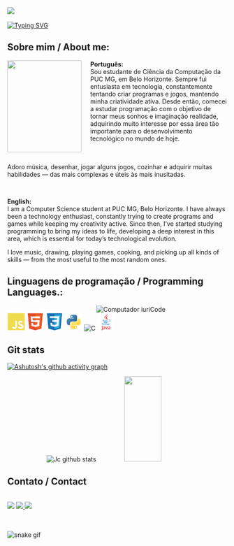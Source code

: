  <img src="https://capsule-render.vercel.app/api?type=waving&color=gradient&height=120&section=header"/>


<p ">
   
  <a href="https://git.io/typing-svg"><img src="https://readme-typing-svg.herokuapp.com/?color=gradient&size=32&center=true&vCenter=true&width=1100&lines=Meu+nome+é+Júlio+César!/+My+name+is+Júlio+César!;Eu+tenho+20+anos.+/+I+have+20+years.;Faço+faculdade+na+PUC-MG.+/+I+attend+college+at+PUC-MG.;Curso+Ciências+da+Computação.+/+I+study+Computer+Science.;Bem+Vindo+(a)!+/+Welcome" alt="Typing SVG" /></a>
</p>


## Sobre mim / About me:

<p>
  <img src="https://i.pinimg.com/originals/40/6c/4e/406c4e5abdd37040aa1f2cd44fabca9f.gif" width="170" height="210" style="float: left; margin-right: 20px;">

  <strong>Português:</strong><br>
  Sou estudante de Ciência da Computação da PUC MG, em Belo Horizonte. Sempre fui entusiasta em tecnologia, constantemente tentando criar programas e jogos, mantendo minha criatividade ativa. Desde então, comecei a estudar programação com o objetivo de tornar meus sonhos e imaginação realidade, adquirindo muito interesse por essa área tão importante para o desenvolvimento tecnológico no mundo de hoje.

  <br><br>
  Adoro música, desenhar, jogar alguns jogos, cozinhar e adquirir muitas habilidades — das mais complexas e úteis às mais inusitadas.
</p>

<br clear="both">


**English:**  
I am a Computer Science student at PUC MG, Belo Horizonte. I have always been a technology enthusiast, constantly trying to create programs and games while keeping my creativity active. Since then, I’ve started studying programming to bring my ideas to life, developing a deep interest in this area, which is essential for today’s technological evolution.

I love music, drawing, playing games, cooking, and picking up all kinds of skills — from the most useful to the most random ones.


## Linguagens de programação / Programming Languages.:

<img src="https://raw.githubusercontent.com/MicaelliMedeiros/micaellimedeiros/master/image/computer-illustration.png" min-width="300px" max-width="300px" width="300px" align="right" alt="Computador iuriCode">

 <div style="display: inline_block"><br>
    <img  alt="Js" height="40" width="40" src="https://raw.githubusercontent.com/devicons/devicon/master/icons/javascript/javascript-plain.svg">
    <img  alt="HTML" height="40" width="40" src="https://raw.githubusercontent.com/devicons/devicon/master/icons/html5/html5-original.svg">
    <img alt="CSS" height="40" width="40" src="https://raw.githubusercontent.com/devicons/devicon/master/icons/css3/css3-original.svg">
    <img  alt="Python" height="40" width="40" src="https://raw.githubusercontent.com/devicons/devicon/master/icons/python/python-original.svg">
    <img  alt="C" height="40" width="40" src="https://cdn.jsdelivr.net/gh/devicons/devicon/icons/c/c-original.svg">
     <img  alt="Suh-Java" height="40" width="40" src="https://github.com/devicons/devicon/blob/master/icons/java/java-original-wordmark.svg"> 
  </div>

## Git stats


[![Ashutosh's github activity graph](https://github-readme-activity-graph.vercel.app/graph?username=JcKSer&bg_color=0d1117&color=b13583&line=b13583&point=ff9494&area=true&hide_border=true)](https://github.com/ashutosh00710/github-readme-activity-graph)




<div align="center">  
  <img width="49%" height="195px" src="https://github-readme-stats.vercel.app/api?username=JcKser&show_icons=true&count_private=true&hide_border=true&title_color=ff91a4&icon_color=ff91a4&text_color=c9d1d9&bg_color=0d1117" alt="Jc github stats" /> 
  <img width="41%" height="195px" src="https://github-readme-stats.vercel.app/api/top-langs/?username=JcKser&layout=compact&hide_border=true&title_color=ff91a4&text_color=gradient&bg_color=0d1117" />
</div>

## Contato / Contact

<div> 
  <br>
<a href = "mailto:ferreirakser@gmail.com"> <img src="https://img.shields.io/badge/Microsoft_Outlook-0078D4?style=for-the-badge&logo=microsoft-outlook&logoColor=white="_blank"></a>
<a href="https://www.instagram.com/_.kser._/" target="_blank"><img src="https://img.shields.io/badge/-Instagram-%23E4405F?style=for-the-badge&logo=instagram&logoColor=white">
</a>
<a href="https://www.linkedin.com/in/kserjc" target="_blank"><img src="https://img.shields.io/badge/-LinkedIn-%230077B5?style=for-the-badge&logo=linkedin&logoColor=white"  target="_blank"></a> 
</div>&nbsp;&nbsp;
<br><br>
 

![snake gif](https://github.com/JcKser/JcKser/blob/output/github-contribution-grid-snake.gif)



